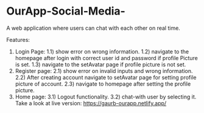 # OurApp-Social-Media-
A web application where users can chat with each other on real time.

Features:
1. Login Page:
1.1) show error on wrong information.
1.2) navigate to the homepage after login with correct user id and password if profile Picture is set.
1.3) navigate to the setAvatar page if profile picture is not set.
2. Register page:
2.1) show error on invalid inputs and wrong information.
2.2) After creating account navigate to setAvatar page for setting profile picture of account.
2.3) navigate to homepage after setting the profile picture.
3. Home page:
3.1) Logout functionality.
3.2) chat-with user by selecting it.
Take a look at live version: https://gaurb-ourapp.netlify.app/
